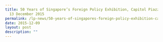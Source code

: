 ```yaml
---
title: 50 Years of Singapore’s Foreign Policy Exhibition, Capitol Piazza, 1 to
  13 December 2015
permalink: /lp-news/50-years-of-singapores-foreign-policy-exhibition-capitol-piazza-1-13-december-2015/
date: 2015-12-09
layout: post
description: ""
---
```


